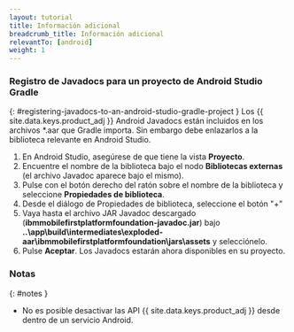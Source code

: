 ```yaml
---
layout: tutorial
title: Información adicional
breadcrumb_title: Información adicional 
relevantTo: [android]
weight: 1
---
```

<!-- NLS_CHARSET=UTF-8 -->
### Registro de Javadocs para un proyecto de Android Studio Gradle
{: #registering-javadocs-to-an-android-studio-gradle-project }
Los {{ site.data.keys.product_adj }} Android Javadocs están incluidos en los archivos *.aar que Gradle importa. Sin embargo debe enlazarlos a la biblioteca relevante en Android Studio.

1. En Android Studio, asegúrese de que tiene la vista **Proyecto**.
2. Encuentre el nombre de la biblioteca bajo el nodo **Bibliotecas externas** (el archivo Javadoc aparece bajo el mismo).
3. Pulse con el botón derecho del ratón sobre el nombre de la biblioteca y seleccione **Propiedades de biblioteca**.
4. Desde el diálogo de Propiedades de biblioteca, seleccione el botón "+"
5. Vaya hasta el archivo JAR Javadoc descargado (**ibmmobilefirstplatformfoundation-javadoc.jar**) bajo **..\app\build\intermediates\exploded-aar\ibmmobilefirstplatformfoundation\jars\assets** y selecciónelo.
6. Pulse **Aceptar**. Los Javadocs estarán ahora disponibles en su proyecto.

### Notas
{: #notes }

* No es posible desactivar las API {{ site.data.keys.product_adj }} desde dentro de un servicio Android.
